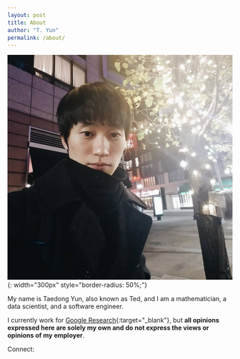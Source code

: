```yaml
---
layout: post
title: About
author: "T. Yun"
permalink: /about/
---
```


![Profile picture](/assets/images/me.jpg){: width="300px" style="border-radius: 50%;"}

My name is Taedong Yun, also known as Ted, and I am a mathematician, a data scientist, and a software engineer.

I currently work for [Google Research](https://research.google/people/TaedongYun/){:target="_blank"}, but **all opinions expressed here are solely my own and do not express the views or opinions of my employer**.

Connect: <a href="https://linkedin.com/in/tedyun/"><i class="fa-brands fa-linkedin"></i></a> <a href="https://github.com/tedyun"><i class="fa-brands fa-github"></i></a> <a href="https://twitter.com/tedyun"><i class="fa-brands fa-twitter"></i></a> <a href="https://sigmoid.social/@tedyun"><i class="fa-brands fa-mastodon"></i></a>
